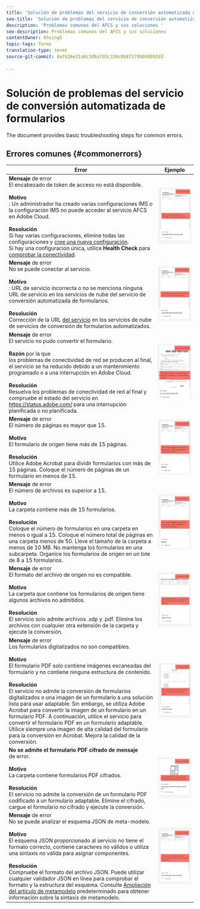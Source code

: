 ```yaml
---
title: 'Solución de problemas del servicio de conversión automatizada de formularios '
seo-title: 'Solución de problemas del servicio de conversión automatizada de formularios (AFCS) '
description: 'Problemas comunes del AFCS y sus soluciones '
seo-description: Problemas comunes del AFCS y sus soluciones
contentOwner: khsingh
topic-tags: forms
translation-type: tm+mt
source-git-commit: 0af626e21a0c3d6a7d3c339c0b87179b048092d3

---
```



# Solución de problemas del servicio de conversión automatizada de formularios


<!--The article provides information on installation, configuration and administration issues that may arise in an Automated Forms Conversion Service production environment. --> The document  provides basic troubleshooting steps for common errors.

## Errores comunes {#commonerrors}

<table>
<thead>
<tr>
<th>Error</th>
<th>Ejemplo</th>
</tr>
</thead>
<tbody>
<tr>
<td><strong>Mensaje</strong> de error <br> El encabezado de token de acceso no está disponible. <br><br><strong>Motivo</strong> <br> : Un administrador ha creado varias configuraciones IMS o la configuración IMS no puede acceder al servicio AFCS en Adobe Cloud. <br><br><strong>Resolución</strong> <br> Si hay varias configuraciones, elimine todas las configuraciones y <a href="configure-service.md#obtainpubliccertificates">cree una nueva configuración</a>. <br> Si hay una configuración única, utilice <strong> Health Check </strong> para <a href="configure-service.md#createintegrationoption">comprobar la conectividad</a>.</td>
<td><img alt="El encabezado de token de acceso no está disponible" src="assets/invalid-ims-configuration.png" /></td>
</tr>
<tr>
<td><strong>Mensaje</strong> de error <br> No se puede conectar al servicio.  <br><br><strong>Motivo</strong> <br> : URL de servicio incorrecta o no se menciona ninguna URL de servicio en los servicios de nube del servicio de conversión automatizada de formularios. <br><br><strong>Resolución</strong> <br> Corrección de la URL <a href="configure-service.md#configure-the-cloud-service">del servicio</a> en los servicios de nube de servicios de conversión de formularios automatizados.</td>
<td><img alt="No se puede conectar con el servicio." src="assets/wrong-endpoint-configured.png" /></td>
</tr>
<tr>
<td><strong>Mensaje</strong> de error <br> El servicio no pudo convertir el formulario.  <br><br><strong>Razón</strong> por la que <br> los problemas de conectividad de red se producen al final, el servicio se ha reducido debido a un mantenimiento programado o a una interrupción en Adobe Cloud. <br><br><strong>Resolución</strong> <br> Resuelva los problemas de conectividad de red al final y compruebe el estado del servicio en <a href="https://status.adobe.com/">https://status.adobe.com/</a> para una interrupción planificada o no planificada.</td>
<td><img alt="El servicio no pudo convertir el formulario." src="assets/service-failure.png" /></td>
</tr>
<tr>
<td><strong>Mensaje</strong> de error <br> El número de páginas es mayor que 15.  <br><br><strong>Motivo</strong><br> El formulario de origen tiene más de 15 páginas.  <br><br><strong>Resolución</strong><br> Utilice Adobe Acrobat para dividir formularios con más de 15 páginas. Coloque el número de páginas de un formulario en menos de 15.</td>
<td><img alt="El número de páginas es superior a 15." src="assets/number-of-pages.png" /></td>
</tr>
<tr>
<td><strong>Mensaje</strong> de error <br> El número de archivos es superior a 15.  <br><br><strong>Motivo</strong><br> La carpeta contiene más de 15 formularios. <br><br><strong>Resolución</strong> <br> Coloque el número de formularios en una carpeta en menos o igual a 15. Coloque el número total de páginas en una carpeta menos de 50. Lleve el tamaño de la carpeta a menos de 10 MB. No mantenga los formularios en una subcarpeta. Organice los formularios de origen en un lote de 8 a 15 formularios.</td>
<td><img alt="El número de archivos es superior a 15." src="assets/number-of-pages.png" /></td>
</tr>
<tr>
<td><strong>Mensaje</strong> de error <br> El formato del archivo de origen no es compatible.  <br><br><strong>Motivo</strong><br> La carpeta que contiene los formularios de origen tiene algunos archivos no admitidos. <br><br><strong>Resolución</strong> <br> El servicio solo admite archivos .xdp y .pdf. Elimine los archivos con cualquier otra extensión de la carpeta y ejecute la conversión.</td>
<td><img alt="No se admite el formato de archivo de origen." src="assets/unsupported-file-formats.png" /></td>
</tr>
<tr>
<td><strong>Mensaje</strong> de error <br> Los formularios digitalizados no son compatibles.  <br><br><strong>Motivo</strong><br> El formulario PDF solo contiene imágenes escaneadas del formulario y no contiene ninguna estructura de contenido. <br><br><strong>Resolución</strong> <br> El servicio no admite la conversión de formularios digitalizados o una imagen de un formulario a una solución lista para usar adaptable. Sin embargo, se utiliza Adobe Acrobat para convertir la imagen de un formulario en un formulario PDF. A continuación, utilice el servicio para convertir el formulario PDF en un formulario adaptable. Utilice siempre una imagen de alta calidad del formulario para la conversión en Acrobat. Mejora la calidad de la conversión.</td>
<td><img alt="Los formularios digitalizados no son compatibles." src="assets/scanned-forms-error.png" /></td>
</tr>
<tr>
<td><strong>No se admite el formulario PDF cifrado de mensaje</strong> <br> de error.  <br><br><strong>Motivo</strong><br> La carpeta contiene formularios PDF cifrados. <br><br><strong>Resolución</strong> <br> El servicio no admite la conversión de un formulario PDF codificado a un formulario adaptable. Elimine el cifrado, cargue el formulario no cifrado y ejecute la conversión.</td>
<td><img alt="No se admite el formulario PDF cifrado." src="assets/secured-pdf-form.png" /></td>
</tr>
<tr>
<td><strong>Mensaje</strong> de error <br> No se puede analizar el esquema JSON de meta-modelo.  <br><br><strong>Motivo</strong><br> El esquema JSON proporcionado al servicio no tiene el formato correcto, contiene caracteres no válidos o utiliza una sintaxis no válida para asignar componentes.  <br><br><strong>Resolución</strong> <br> Compruebe el formato del archivo JSON. Puede utilizar cualquier validador JSON en línea para comprobar el formato y la estructura del esquema. Consulte <a href="extending-the-default-meta-model.md">Ampliación del artículo de metamodelo</a> predeterminado para obtener información sobre la sintaxis de metamodelo.</td>
<td><img alt="No se puede analizar el esquema JSON de meta-modelo" src="assets/invalid-meta-model-schema.png" /></td>
</tr>
</tbody>
</table>
